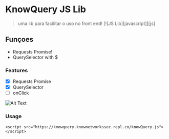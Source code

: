 # KnowQuery JS Lib

> uma lib para facilitar o uso no front end!
[![JS Lib][javascript]][js]

## **Funçoes**
* Requests Promise!
* QuerySelector with $


### Features

- [x] Requests Promise
- [x] QuerySelector
- [ ] onClick

![Alt Text](https://i.imgur.com/OG7q05G.gif)

### Usage

```
<script src="https://knowquery.knownetworkssec.repl.co/knowQuery.js"></script>
```
